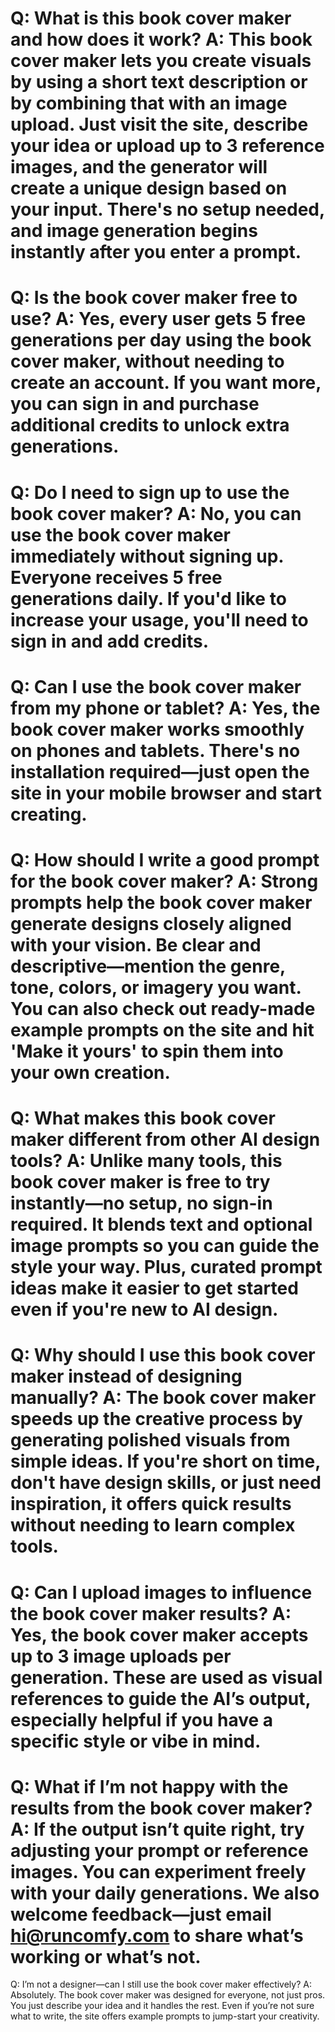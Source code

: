 Q:
What is this book cover maker and how does it work?
A:
This book cover maker lets you create visuals by using a short text description or by combining that with an image upload. Just visit the site, describe your idea or upload up to 3 reference images, and the generator will create a unique design based on your input. There's no setup needed, and image generation begins instantly after you enter a prompt.
===
Q:
Is the book cover maker free to use?
A:
Yes, every user gets 5 free generations per day using the book cover maker, without needing to create an account. If you want more, you can sign in and purchase additional credits to unlock extra generations.
===
Q:
Do I need to sign up to use the book cover maker?
A:
No, you can use the book cover maker immediately without signing up. Everyone receives 5 free generations daily. If you'd like to increase your usage, you'll need to sign in and add credits.
===
Q:
Can I use the book cover maker from my phone or tablet?
A:
Yes, the book cover maker works smoothly on phones and tablets. There's no installation required—just open the site in your mobile browser and start creating.
===
Q:
How should I write a good prompt for the book cover maker?
A:
Strong prompts help the book cover maker generate designs closely aligned with your vision. Be clear and descriptive—mention the genre, tone, colors, or imagery you want. You can also check out ready-made example prompts on the site and hit 'Make it yours' to spin them into your own creation.
===
Q:
What makes this book cover maker different from other AI design tools?
A:
Unlike many tools, this book cover maker is free to try instantly—no setup, no sign-in required. It blends text and optional image prompts so you can guide the style your way. Plus, curated prompt ideas make it easier to get started even if you're new to AI design.
===
Q:
Why should I use this book cover maker instead of designing manually?
A:
The book cover maker speeds up the creative process by generating polished visuals from simple ideas. If you're short on time, don't have design skills, or just need inspiration, it offers quick results without needing to learn complex tools.
===
Q:
Can I upload images to influence the book cover maker results?
A:
Yes, the book cover maker accepts up to 3 image uploads per generation. These are used as visual references to guide the AI’s output, especially helpful if you have a specific style or vibe in mind.
===
Q:
What if I’m not happy with the results from the book cover maker?
A:
If the output isn’t quite right, try adjusting your prompt or reference images. You can experiment freely with your daily generations. We also welcome feedback—just email hi@runcomfy.com to share what’s working or what’s not.
===
Q:
I’m not a designer—can I still use the book cover maker effectively?
A:
Absolutely. The book cover maker was designed for everyone, not just pros. You just describe your idea and it handles the rest. Even if you’re not sure what to write, the site offers example prompts to jump-start your creativity.
